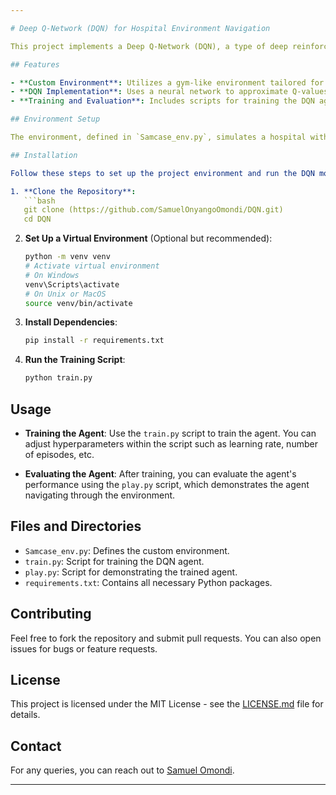 ```yaml
---

# Deep Q-Network (DQN) for Hospital Environment Navigation

This project implements a Deep Q-Network (DQN), a type of deep reinforcement learning model, to navigate a simulated hospital environment. The agent learns to move from a starting point to a goal within a grid, avoiding potential obstacles and optimizing its path based on rewards.

## Features

- **Custom Environment**: Utilizes a gym-like environment tailored for simulating a hospital navigation task.
- **DQN Implementation**: Uses a neural network to approximate Q-values with state input being the agent's position on the grid.
- **Training and Evaluation**: Includes scripts for training the DQN agent and evaluating its performance in the environment.

## Environment Setup

The environment, defined in `Samcase_env.py`, simulates a hospital with a grid where the agent must navigate to a specific point. The agent receives a positive reward for reaching the goal and a negative reward for taking longer paths.

## Installation

Follow these steps to set up the project environment and run the DQN model:

1. **Clone the Repository**:
   ```bash
   git clone (https://github.com/SamuelOnyangoOmondi/DQN.git)
   cd DQN
   ```

2. **Set Up a Virtual Environment** (Optional but recommended):
   ```bash
   python -m venv venv
   # Activate virtual environment
   # On Windows
   venv\Scripts\activate
   # On Unix or MacOS
   source venv/bin/activate
   ```

3. **Install Dependencies**:
   ```bash
   pip install -r requirements.txt
   ```

4. **Run the Training Script**:
   ```bash
   python train.py
   ```

## Usage

- **Training the Agent**:
  Use the `train.py` script to train the agent. You can adjust hyperparameters within the script such as learning rate, number of episodes, etc.

- **Evaluating the Agent**:
  After training, you can evaluate the agent's performance using the `play.py` script, which demonstrates the agent navigating through the environment.

## Files and Directories

- `Samcase_env.py`: Defines the custom environment.
- `train.py`: Script for training the DQN agent.
- `play.py`: Script for demonstrating the trained agent.
- `requirements.txt`: Contains all necessary Python packages.

## Contributing

Feel free to fork the repository and submit pull requests. You can also open issues for bugs or feature requests.

## License

This project is licensed under the MIT License - see the [LICENSE.md](LICENSE.md) file for details.

## Contact

For any queries, you can reach out to [Samuel Omondi](s.omondi@alustudent.com).

---
```

